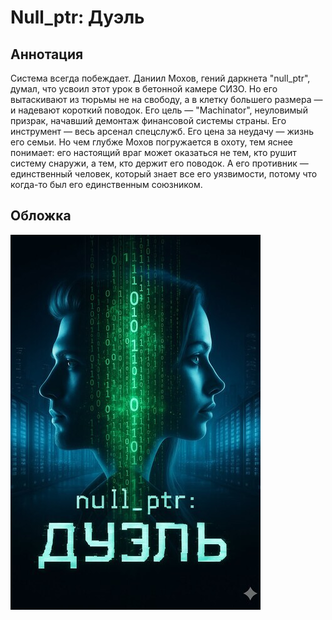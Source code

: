 # Null_ptr: Дуэль

## Аннотация

Система всегда побеждает. Даниил Мохов, гений даркнета "null_ptr", думал, что усвоил этот урок в бетонной камере СИЗО. Но его вытаскивают из тюрьмы не на свободу, а в клетку большего размера — и надевают короткий поводок. Его цель — "Machinator", неуловимый призрак, начавший демонтаж финансовой системы страны. Его инструмент — весь арсенал спецслужб. Его цена за неудачу — жизнь его семьи.
Но чем глубже Мохов погружается в охоту, тем яснее понимает: его настоящий враг может оказаться не тем, кто рушит систему снаружи, а тем, кто держит его поводок. А его противник — единственный человек, который знает все его уязвимости, потому что когда-то был его единственным союзником.

## Обложка

![Обложка](cover.jpg)
